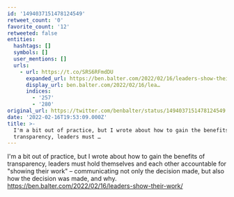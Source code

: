 ```yaml
---
id: '1494037151478124549'
retweet_count: '0'
favorite_count: '12'
retweeted: false
entities:
  hashtags: []
  symbols: []
  user_mentions: []
  urls:
    - url: https://t.co/SRS6RFmdDU
      expanded_url: https://ben.balter.com/2022/02/16/leaders-show-their-work/
      display_url: ben.balter.com/2022/02/16/lea…
      indices:
        - '257'
        - '280'
original_url: https://twitter.com/benbalter/status/1494037151478124549
date: '2022-02-16T19:53:09.000Z'
title: >-
  I'm a bit out of practice, but I wrote about how to gain the benefits of
  transparency, leaders must …
---
```


I'm a bit out of practice, but I wrote about how to gain the benefits of transparency, leaders must hold themselves and each other accountable for "showing their work" – communicating not only the decision made, but also how the decision was made, and why. https://ben.balter.com/2022/02/16/leaders-show-their-work/